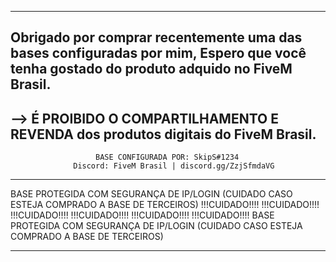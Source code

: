 --------------------------------------------------------------------------------------
   Obrigado por comprar recentemente uma das bases configuradas por mim,
   Espero que você tenha gostado do produto adquido no FiveM Brasil.
--------------------------------------------------------------------------------------
-->	É PROIBIDO O COMPARTILHAMENTO E REVENDA dos produtos digitais do FiveM Brasil.
--------------------------------------------------------------------------------------
                       BASE CONFIGURADA POR: SkipS#1234
                  Discord: FiveM Brasil | discord.gg/ZzjSfmdaVG
--------------------------------------------------------------------------------------

BASE PROTEGIDA COM SEGURANÇA DE IP/LOGIN (CUIDADO CASO ESTEJA COMPRADO A BASE DE TERCEIROS)
 !!!CUIDADO!!!! !!!CUIDADO!!!! !!!CUIDADO!!!! !!!CUIDADO!!!! !!!CUIDADO!!!! !!!CUIDADO!!!!
BASE PROTEGIDA COM SEGURANÇA DE IP/LOGIN (CUIDADO CASO ESTEJA COMPRADO A BASE DE TERCEIROS)

--------------------------------------------------------------------------------------
